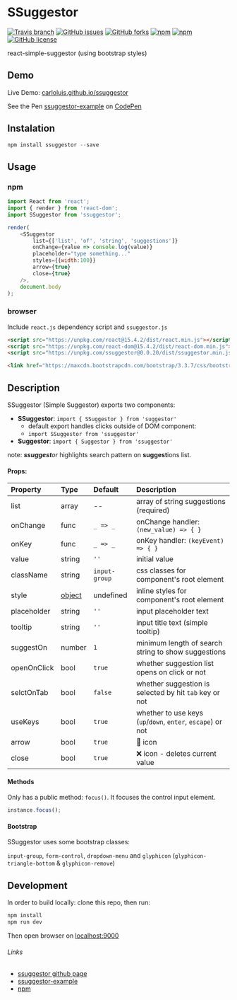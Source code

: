 # SSuggestor

[![Travis branch](https://img.shields.io/travis/carloluis/ssuggestor/master.svg)](https://travis-ci.org/carloluis/ssuggestor)
[![GitHub issues](https://img.shields.io/github/issues/carloluis/ssuggestor.svg)](https://github.com/carloluis/ssuggestor/issues)
[![GitHub forks](https://img.shields.io/github/forks/carloluis/ssuggestor.svg)](https://github.com/carloluis/ssuggestor/network)
[![npm](https://img.shields.io/npm/v/ssuggestor.svg)](https://www.npmjs.com/package/ssuggestor)
[![npm](https://img.shields.io/npm/dt/ssuggestor.svg)](https://npm-stat.com/charts.html?package=ssuggestor)
[![GitHub license](https://img.shields.io/badge/license-MIT-blue.svg)](https://raw.githubusercontent.com/carloluis/ssuggestor/master/LICENSE)

react-simple-suggestor (using bootstrap styles)

## Demo

Live Demo: [carloluis.github.io/ssuggestor](https://carloluis.github.io/ssuggestor/)

See the Pen [ssuggestor-example](http://codepen.io/carloluis/pen/rjpLYw/) on [CodePen](http://codepen.io)

## Instalation

```javascript
npm install ssuggestor --save
```

## Usage 

### npm

```javascript
import React from 'react';
import { render } from 'react-dom';
import SSuggestor from 'ssuggestor';

render(
	<SSuggestor 
		list={['list', 'of', 'string', 'suggestions']}
		onChange={value => console.log(value)}
		placeholder="type something..."
		styles={{width:100}}
		arrow={true}
		close={true}
	/>,
	document.body
);

```

### browser

Include `react.js` dependency script and `ssuggestor.js` 

```html
<script src="https://unpkg.com/react@15.4.2/dist/react.min.js"></script>
<script src="https://unpkg.com/react-dom@15.4.2/dist/react-dom.min.js"></script>
<script src="https://unpkg.com/ssuggestor@0.0.20/dist/ssuggestor.min.js"></script>

<link href="https://maxcdn.bootstrapcdn.com/bootstrap/3.3.7/css/bootstrap.min.css">
```

## Description

SSuggestor (Simple Suggestor) exports two components:
* __SSuggestor__: `import { SSuggestor } from 'suggestor'`
	* default export handles clicks outside of DOM component: 
  * `import SSuggestor from 'ssuggestor'`
* __Suggestor__: `import { Suggestor } from 'ssuggestor'`

note: _**ssuggest**or_ highlights search pattern on **suggest**ions list.

#### Props:

Property | Type | Default | Description
:--------|:-----|:--------|:-----------
list     | array | -- | array of string suggestions (required)
onChange | func | `_ => _` | onChange handler: `(new_value) => { }`
onKey	 | func | `_ => _` | onKey handler: `(keyEvent) => { }`
value    | string | `''` | initial value
className| string | `input-group` | css classes for component's root element
style    | [object](https://facebook.github.io/react/docs/dom-elements.html#style "react style object") | undefined | inline styles for component's root element
placeholder | string | `''` | input placeholder text
tooltip  | string | `''` | input title text (simple tooltip)
suggestOn| number | `1` | minimum length of search string to show suggestions
openOnClick | bool | `true` | whether suggestion list opens on click or not
selctOnTab | bool | `false` | whether suggestion is selected by hit `tab` key or not
useKeys  | bool | `true` | whether to use keys (`up`/`down`, `enter`, `escape`) or not
arrow    | bool | `true` | :small_red_triangle_down: icon
close    | bool | `true` | :x: icon - deletes current value


#### Methods

Only has a public method: `focus()`. It focuses the control input element.
```javascript
instance.focus();
```

#### Bootstrap

SSuggestor uses some bootstrap classes: 

`input-group`, `form-control`, `dropdown-menu` and `glyphicon` (`glyphicon-triangle-bottom` & `glyphicon-remove`) 

## Development

In order to build locally: clone this repo, then run:
```javascript
npm install
npm run dev
```

Then open browser on [localhost:9000](http://localhost:9000/)

###### Links
* [ssuggestor github page](https://carloluis.github.io/ssuggestor/)
* [ssuggestor-example](http://codepen.io/carloluis/pen/rjpLYw/)
* [npm](https://www.npmjs.com/package/ssuggestor "ssuggestor@npm")
